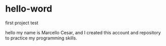 # hello-word
first project test

hello my name is Marcello Cesar, and I created this account and repository to practice my programming skills.
